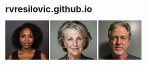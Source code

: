 # rvresilovic.github.io
![Cora](https://github.com/rvresilovic/rvresilovic.github.io/blob/main/images/CORA2.0.png?raw=true)
![Agatha](https://github.com/rvresilovic/rvresilovic.github.io/blob/main/images/AGATHA2.0.png?raw=true)
![Chad](https://github.com/rvresilovic/rvresilovic.github.io/blob/main/images/CHAD2.0.png?raw=true)

